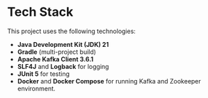 # Tech Stack

This project uses the following technologies:

*   **Java Development Kit (JDK) 21**
*   **Gradle** (multi-project build)
*   **Apache Kafka Client 3.6.1**
*   **SLF4J** and **Logback** for logging
*   **JUnit 5** for testing
*   **Docker** and **Docker Compose** for running Kafka and Zookeeper environment.